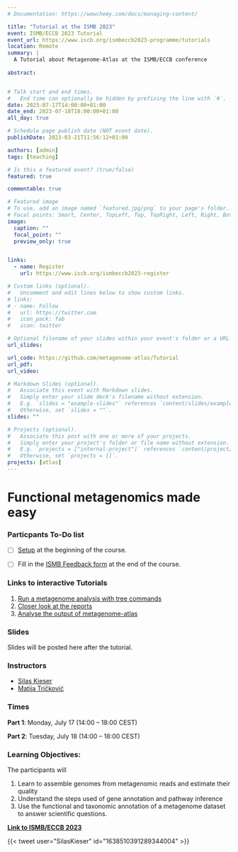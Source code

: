 ```yaml
---
# Documentation: https://wowchemy.com/docs/managing-content/

title: "Tutorial at the ISMB 2023"
event: ISMB/ECCB 2023 Tutorial
event_url: https://www.iscb.org/ismbeccb2023-programme/tutorials
location: Remote
summary: |
  A Tutorial about Metagenome-Atlas at the ISMB/ECCB conference
  
abstract:


# Talk start and end times.
#   End time can optionally be hidden by prefixing the line with `#`.
date: 2023-07-17T14:00:00+01:00
date_end: 2023-07-18T18:00:00+01:00
all_day: true

# Schedule page publish date (NOT event date).
publishDate: 2023-03-21T11:56:12+01:00

authors: [admin]
tags: [teaching]

# Is this a featured event? (true/false)
featured: true

commentable: true

# Featured image
# To use, add an image named `featured.jpg/png` to your page's folder. 
# Focal points: Smart, Center, TopLeft, Top, TopRight, Left, Right, BottomLeft, Bottom, BottomRight.
image:
  caption: ""
  focal_point: ""
  preview_only: true


links:
  - name: Register
    url: https://www.iscb.org/ismbeccb2023-register

# Custom links (optional).
#   Uncomment and edit lines below to show custom links.
# links:
# - name: Follow
#   url: https://twitter.com
#   icon_pack: fab
#   icon: twitter

# Optional filename of your slides within your event's folder or a URL.
url_slides:

url_code: https://github.com/metagenome-atlas/Tutorial
url_pdf:
url_video:

# Markdown Slides (optional).
#   Associate this event with Markdown slides.
#   Simply enter your slide deck's filename without extension.
#   E.g. `slides = "example-slides"` references `content/slides/example-slides.md`.
#   Otherwise, set `slides = ""`.
slides: ""

# Projects (optional).
#   Associate this post with one or more of your projects.
#   Simply enter your project's folder or file name without extension.
#   E.g. `projects = ["internal-project"]` references `content/project/deep-learning/index.md`.
#   Otherwise, set `projects = []`.
projects: [atlas]
---
```


# Functional metagenomics made easy
<!--


Metagenomics is transforming how we study microbiomes by enabling the analysis of entire microbial communities from diverse environments, without the need for culturing. Recent improvements in computational algorithms enable the assembly of genomes directly from metagenomic data. In this way, assembly-based metagenomics allowed the recovery of an almost unimaginable number of uncultured microbes from different environments such as the gut and ocean. However, the availability of genomes is only the start of the analysis.

In this tutorial, we will familiarize the participants with the steps required in assembly-based metagenomics (assembly, binning, Genome-completeness estimation, taxonomic and functional annotation, and pathway inference). In the hand-on session, we will use metagenome-atlas a commonly used metagenomics pipeline, that allows users to get started in three commands with their analysis. Based on a case study we show how the functional annotation of genomes can be leveraged to make sense of the data.



### Intended Audience:

The workshop is intended for beginners. Participants should know what a fastq is, how to run commands in bash. They should know how to read tables in their programming language in either python or R.  For the hands-on session, the participants should bring their laptops, with a possibility to run bash (Linux, Mac, Linux subsystem for windows, docker container, remote connection to server).
-->

### Particpants To-Do list

- [ ] [Setup](https://github.com/metagenome-atlas/Tutorial/blob/master/Setup.md) at the beginning of the course.
- [ ] Fill in the [ISMB Feedback form](https://docs.google.com/forms/d/e/1FAIpQLSf_0RTzbDDMYLoB6sshSJ_uKtbTrC1xESEknfIexsdboh7lHA/viewform) at the end of the course.


### Links to interactive Tutorials

1. [Run a metagenome analysis with tree commands](https://metagenome-atlas.shinyapps.io/TryAtlas)
2. [Closer look at the reports](https://metagenome-atlas.shinyapps.io/Output_human)
3. [Analyse the output of metagenome-atlas](https://metagenome-atlas.shinyapps.io/Part2) 

### Slides
Slides will be posted here after the tutorial. 

### Instructors

- [Silas Kieser](https://silask.github.io/)
- [Matija Tričković](https://www.linkedin.com/in/trickovicmatija)

### Times

**Part 1**: Monday, July 17 (14:00 – 18:00 CEST)

**Part 2**: Tuesday, July 18 (14:00 – 18:00 CEST)


### Learning Objectives:

The participants will
1. Learn to assemble genomes from metagenomic reads and estimate their quality 
2. Understand the steps used of gene annotation and pathway inference
3. Use the functional and taxonomic annotation of a metagenome dataset to answer scientific questions.
   

[**Link to ISMB/ECCB 2023**](https://www.iscb.org/ismbeccb2023-programme/tutorials)



{{< tweet user="SilasKieser" id="1638510391289344004" >}}